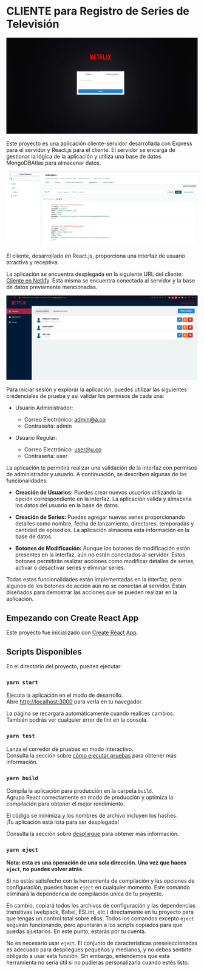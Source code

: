 # CLIENTE para Registro de Series de Televisión

![Logo de la aplicación](utils/img/deploy1.png)

Este proyecto es una aplicación cliente-servidor desarrollada con Express para el servidor y React.js para el cliente. El servidor se encarga de gestionar la lógica de la aplicación y utiliza una base de datos MongoDBAtlas para almacenar datos. 

![Logo de la aplicación](utils/img/db2.png)

El cliente, desarrollado en React.js, proporciona una interfaz de usuario atractiva y receptiva.

La aplicación se encuentra desplegada en la siguiente URL del cliente: [Cliente en Netlify](https://653897d897430140fe0fb56c--zesty-donut-873db9.netlify.app/admin). Esta misma se encuentra conectada al servidor y la base de datos previamente mencionadas.

![Logo de la aplicación](utils/img/deploy.png)

Para iniciar sesión y explorar la aplicación, puedes utilizar las siguientes credenciales de prueba y asi validar los permisos de cada una:

- Usuario Administrador:
  - Correo Electrónico: admin@a.co
  - Contraseña: admin

- Usuario Regular:
  - Correo Electrónico: user@u.co
  - Contraseña: user

La aplicación te permitirá realizar una validación de la interfaz con permisos de administrador y usuario. A continuación, se describen algunas de las funcionalidades:

- **Creación de Usuarios:** Puedes crear nuevos usuarios utilizando la opción correspondiente en la interfaz. La aplicación valida y almacena los datos del usuario en la base de datos.

- **Creación de Series:** Puedes agregar nuevas series proporcionando detalles como nombre, fecha de lanzamiento, directores, temporadas y cantidad de episodios. La aplicación almacena esta información en la base de datos.

- **Botones de Modificación:** Aunque los botones de modificación están presentes en la interfaz, aún no están conectados al servidor. Estos botones permitirán realizar acciones como modificar detalles de series, activar o desactivar series y eliminar series.

Todas estas funcionalidades están implementadas en la interfaz, pero algunos de los botones de acción aún no se conectan al servidor. Están diseñados para demostrar las acciones que se pueden realizar en la aplicación.

## Empezando con Create React App

Este proyecto fue inicializado con [Create React App](https://github.com/facebook/create-react-app).

## Scripts Disponibles

En el directorio del proyecto, puedes ejecutar:

### `yarn start`

Ejecuta la aplicación en el modo de desarrollo.\
Abre [http://localhost:3000](http://localhost:3000) para verla en tu navegador.

La página se recargará automáticamente cuando realices cambios.\
También podrás ver cualquier error de lint en la consola.

### `yarn test`

Lanza el corredor de pruebas en modo interactivo.\
Consulta la sección sobre [cómo ejecutar pruebas](https://facebook.github.io/create-react-app/docs/running-tests) para obtener más información.

### `yarn build`

Compila la aplicación para producción en la carpeta `build`.\
Agrupa React correctamente en modo de producción y optimiza la compilación para obtener el mejor rendimiento.

El código se minimiza y los nombres de archivo incluyen los hashes.\
¡Tu aplicación está lista para ser desplegada!

Consulta la sección sobre [despliegue](https://facebook.github.io/create-react-app/docs/deployment) para obtener más información.

### `yarn eject`

**Nota: esta es una operación de una sola dirección. Una vez que haces `eject`, no puedes volver atrás.**

Si no estás satisfecho con la herramienta de compilación y las opciones de configuración, puedes hacer `eject` en cualquier momento. Este comando eliminará la dependencia de compilación única de tu proyecto.

En cambio, copiará todos los archivos de configuración y las dependencias transitivas (webpack, Babel, ESLint, etc.) directamente en tu proyecto para que tengas un control total sobre ellos. Todos los comandos excepto `eject` seguirán funcionando, pero apuntarán a los scripts copiados para que puedas ajustarlos. En este punto, estarás por tu cuenta.

No es necesario usar `eject`. El conjunto de características preseleccionadas es adecuado para despliegues pequeños y medianos, y no debes sentirte obligado a usar esta función. Sin embargo, entendemos que esta herramienta no sería útil si no pudieras personalizarla cuando estés listo.
